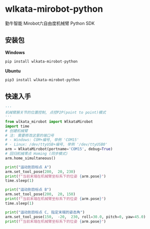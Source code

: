 # wlkata-mirobot-python 
勤牛智能 Mirobot六自由度机械臂 Python SDK

## 安装包

**Windows**
```bash
pip install wlkata-mirobot-python
```

**Ubuntu**
```bash
pip3 install wlkata-mirobot-python
```

## 快速入手

```python
'''
机械臂腕关节的位置控制, 点控P2P(point to point)模式
'''
from wlkata_mirobot import WlkataMirobot
import time
# 创建机械臂
# 注: 需要修改这里的端口号
# - Windows: COM+编号, 举例 'COM15'
# - Linux: /dev/ttyUSB+编号, 举例 '/dev/ttyUSB0'
arm = WlkataMirobot(portname='COM15', debug=True)
# 回归机械零点 Homing (同步模式)
arm.home_simultaneous()

print("运动到目标点 A")
arm.set_tool_pose(200,  20, 230)
print(f"当前末端在机械臂坐标系下的位姿 {arm.pose}")
time.sleep(1)

print("运动到目标点 B")
arm.set_tool_pose(200,  20, 150)
print(f"当前末端在机械臂坐标系下的位姿 {arm.pose}")
time.sleep(1)

print("运动到目标点 C, 指定末端的姿态角")
arm.set_tool_pose(150,  -20,  230, roll=30.0, pitch=0, yaw=45.0)
print(f"当前末端在机械臂坐标系下的位姿 {arm.pose}")
```